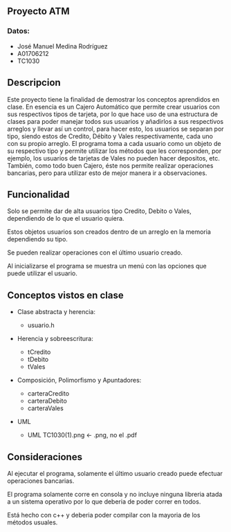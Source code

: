 ## Proyecto ATM

### Datos:

- José Manuel Medina Rodríguez
- A01706212
- TC1030

## Descripcion

Este proyecto tiene la finalidad de demostrar los conceptos aprendidos en clase. En esencia es un Cajero Automático
que permite crear usuarios con sus respectivos tipos de tarjeta, por lo que hace uso de una estructura de clases para
poder manejar todos sus usuarios y añadirlos a sus respectivos arreglos y llevar así un control, para hacer esto, los
usuarios se separan por tipo, siendo estos de Credito, Débito y Vales respectivamente, cada uno con su propio arreglo.
El programa toma a cada usuario como un objeto de su respectivo tipo y permite utilizar los métodos que les corresponden,
por ejemplo, los usuarios de tarjetas de Vales no pueden hacer depositos, etc. También, como todo buen Cajero, éste nos
permite realizar operaciones bancarias, pero para utilizar esto de mejor manera ir a observaciones.

## Funcionalidad

Solo se permite dar de alta usuarios tipo Credito, Debito o Vales, dependiendo de lo que el usuario quiera.

Estos objetos usuarios son creados dentro de un arreglo en la memoria dependiendo su tipo.

Se pueden realizar operaciones con el último usuario creado.

Al inicializarse el programa se muestra un menú con las opciones que puede utilizar el usuario.

## Conceptos vistos en clase

- Clase abstracta y herencia:
  - usuario.h

- Herencia y sobreescritura:
  - tCredito
  - tDebito
  - tVales
  
- Composición, Polimorfismo y Apuntadores:
  - carteraCredito
  - carteraDebito
  - carteraVales
  
- UML
  - UML TC1030(1).png <- .png, no el .pdf
  
## Consideraciones

Al ejecutar el programa, solamente el último usuario creado puede efectuar operaciones bancarias.

El programa solamente corre en consola y no incluye ninguna libreria atada a un sistema operativo por lo que deberia
de poder correr en todos.

Está hecho con c++ y deberia poder compilar con la mayoria de los métodos usuales.
